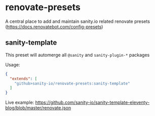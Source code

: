 # renovate-presets

A central place to add and maintain sanity.io related renovate presets (https://docs.renovatebot.com/config-presets)

## sanity-template

This preset will automerge all `@sanity` and `sanity-plugin-*` packages

Usage:
```json
{
  "extends": [
    "github>sanity-io/renovate-presets:sanity-template"
  ]
}
```

Live example: https://github.com/sanity-io/sanity-template-eleventy-blog/blob/master/renovate.json
